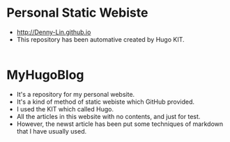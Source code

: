 
# Personal Static Webiste
* http://Denny-Lin.github.io
* This repository has been automative created by Hugo KIT.
<br><br/>

# MyHugoBlog
* It's a repository for my personal website. 
* It's a kind of method of static webiste which GitHub provided.
* I used the KIT which called Hugo.
* All the articles in this website with no contents, and just for test.
* However, the newst article has been put some techniques of markdown that I have usually used.
<br><br/>
